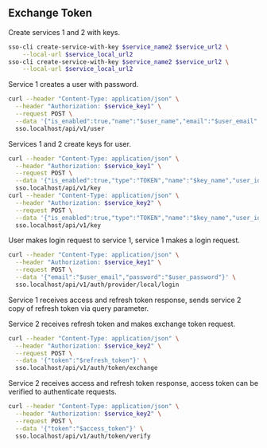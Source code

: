 ## Exchange Token

Create services 1 and 2 with keys.

```bash
sso-cli create-service-with-key $service_name2 $service_url2 \
    --local-url $service_local_url2
sso-cli create-service-with-key $service_name2 $service_url2 \
    --local-url $service_local_url2
```

Service 1 creates a user with password.

```bash
curl --header "Content-Type: application/json" \
  --header "Authorization: $service_key1" \
  --request POST \
  --data '{"is_enabled":true,"name":"$user_name","email":"$user_email","locale":"en","timezone":"Etc/UTC","password_allow_reset":true,"password_require_update":false,"password":"$user_password"}' \
  sso.localhost/api/v1/user
```

Services 1 and 2 create keys for user.

```bash
curl --header "Content-Type: application/json" \
  --header "Authorization: $service_key1" \
  --request POST \
  --data '{"is_enabled":true,"type":"TOKEN","name":"$key_name","user_id":"$user_id"}' \
  sso.localhost/api/v1/key
curl --header "Content-Type: application/json" \
  --header "Authorization: $service_key2" \
  --request POST \
  --data '{"is_enabled":true,"type":"TOKEN","name":"$key_name","user_id":"$user_id"}' \
  sso.localhost/api/v1/key
```

User makes login request to service 1, service 1 makes a login request.

```bash
curl --header "Content-Type: application/json" \
  --header "Authorization: $service_key1" \
  --request POST \
  --data '{"email":"$user_email","password":"$user_password"}' \
  sso.localhost/api/v1/auth/provider/local/login
```

Service 1 receives access and refresh token response, sends service 2 copy of refresh token via query parameter.

Service 2 receives refresh token and makes exchange token request.

```bash
curl --header "Content-Type: application/json" \
  --header "Authorization: $service_key2" \
  --request POST \
  --data '{"token":"$refresh_token"}' \
  sso.localhost/api/v1/auth/token/exchange
```

Service 2 receives access and refresh token response, access token can be verified to authenticate requests.

```bash
curl --header "Content-Type: application/json" \
  --header "Authorization: $service_key2" \
  --request POST \
  --data '{"token":"$access_token"}' \
  sso.localhost/api/v1/auth/token/verify
```

